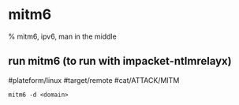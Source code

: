 # mitm6

% mitm6, ipv6, man in the middle

## run mitm6 (to run with impacket-ntlmrelayx)
#plateform/linux #target/remote #cat/ATTACK/MITM 
```
mitm6 -d <domain>
```
